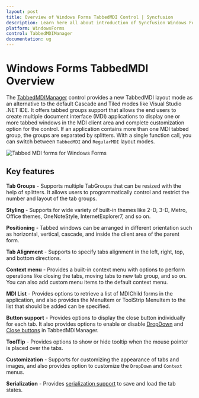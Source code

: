 ```yaml
---
layout: post
title: Overview of Windows Forms TabbedMDI Control | Syncfusion
description: Learn here all about introduction of Syncfusion Windows Forms TabbedMDI control, its elements and more details.
platform: WindowsForms
control: TabbedMDIManager
documentation: ug
---
```


# Windows Forms TabbedMDI Overview

The [TabbedMDIManager](https://help.syncfusion.com/cr/windowsforms/Syncfusion.Windows.Forms.Tools.TabbedMDIManager.html) control provides a new TabbedMDI layout mode as an alternative to the default Cascade and Tiled modes like Visual Studio .NET IDE. It offers tabbed groups support that allows the end users to create multiple document interface (MDI) applications to display one or more tabbed windows in the MDI client area and complete customization option for the control. If an application contains more than one MDI tabbed group, the groups are separated by splitters. With a single function call, you can switch between `TabbedMDI` and `RegularMDI` layout modes.

![Tabbed MDI forms for Windows Forms](Overview_images/TabbedMDIManager.png)

## Key features 

**Tab Groups** - Supports multiple TabGroups that can be resized with the help of splitters. It allows users to programmatically control and restrict the number and layout of the tab groups.

**Styling** - Supports for wide variety of built-in themes like 2-D, 3-D, Metro, Office themes, OneNoteStyle, InternetExplorer7, and so on.

**Positioning** - Tabbed windows can be arranged in different orientation such as horizontal, vertical, cascade, and inside the client area of the parent form. 

**Tab Alignment** - Supports to specify tabs alignment in the left, right, top, and bottom directions.

**Context menu** - Provides a built-in context menu with options to perform operations like closing the tabs, moving tabs to new tab group, and so on. You can also add custom menu items to the default context menu.

**MDI List** - Provides options to retrieve a list of MDIChild forms in the application, and also provides the MenuItem or ToolStrip MenuItem to the list that should be added can be specified.

**Button support** - Provides options to display the close button individually for each tab. It also provides options to enable or disable [DropDown](/windowsforms/tabbedmdi/button-settings#dropdown-button) and [Close buttons](/windowsforms/tabbedmdi/button-settings#close-button) in TabbedMDIManager. 

**ToolTip** - Provides options to show or hide tooltip when the mouse pointer is placed over the tabs.

**Customization** - Supports for customizing the appearance of tabs and images, and also provides option to customize the `DropDown` and `Context` menus.

**Serialization** - Provides [serialization support](/windowsforms/tabbedmdi/serialization-support) to save and load the tab states.
